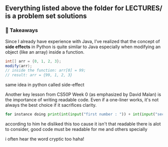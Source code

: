 ## Everything listed above the folder for LECTURES/ is a problem set solutions

### 📘 Takeaways
   
Since I already have experience with Java, I’ve realized that the concept of **side effects** in Python is quite similar to Java especially when modifying an object (like an array) inside a function.

```java
int[] arr = {0, 1, 2, 3};
modify(arr);
// inside the function: arr[0] = 99;
// result: arr = {99, 1, 2, 3}
```

same idea in python called side-effect

Another key lesson from CS50P Week 0 (as emphasized by David Malan) is the importance of writing readable code. Even if a one-liner works, it's not always the best choice if it sacrifices clarity.

```python
for instance doing print(int(input("first number : ")) + int(input("second number : ")))
```

according to him he disliked this too cause it isn't that readable there is alot to consider, good code must be readable for me and others specially

i often hear the word cryptic too haha!
